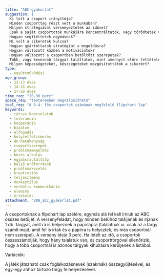 ```yaml
---
title: "ABC-gyakorlat"
suggestion: | 
  Ki lett a csoport irányítója?
  Minden csoporttag részt vett a munkában?
  Milyen stratégiával versenyeztetek az idővel?
  Csak a saját csoportotok munkájára koncentráltatok, vagy törődtetek vele, hogy a többi csoport hol jár a feladat elvégzésében? 
  Hogyan segítettetek egymásnak?
  Mi volt a sikeretek kulcsa?
  Hogyan gyártottatok stratégiát a megoldásra?
  Hogyan változott közben a motivációtok?
  Hogyan változott a csoportban betöltött szerepetek?
  Több, vagy kevesebb tárgyat találtatok, mint amennyit előre feltételeztetek az instrukció alapján?
  Milyen képességeteket, készségeteket mozgósítottátok a sikerért?
type:
  - együttműködési
age_group:
  - 12-13 éves
  - 14-16 éves
  - 17-20 éves
time_req: "20-30 perc"
space_req: "tanteremben megvalósítható"
tool_req: "A 3-4- fős csoportok számának megfelelő flipchart lap"
keywords: 
  - társas kapcsolatok
  - tolerancia
  - kooperáció
  - bizalom
  - elfogadás
  - helyzetfelismerés
  - én-hatékonyság
  - csoportszerepek
  - problémamegoldás
  - közös alkotás
  - egymásrautaltság
  - belső erőforrások
  - problémakezelés
  - kreativitás
  - teljesítmény
  - munkastílus
  - verbális kommunikáció
  - elemzés
  - értékelés
attachment: "209_abc_gyakorlat.pdf"
---
```


A csoportoknak a flipchart lap szélére, egymás alá fel kell írniuk az ABC összes betűjét. A versenyfeladat, hogy minden betűhöz találjanak és írjanak 1 db. tárgyat, amit rá is helyeznek a papírlapra (találatnak ui. csak az a tárgy számít majd, amit fel is írtak és a papírra is helyeztek, és más csoportnál nem szerepel). A verseny ideje 3 perc. Ha letelt az idő, a csoportok összeszámolják, hogy hány találatuk van, és csoportforgóval ellenőrizik, hogy a több csoportnál is azonos tárgyak kihúzásra kerüljenek a listából.

Variációk:

A játék játszható csak foglalkozásnevek (szakmák) összegyűjtésével, és egy-egy ahhoz tartozó tárgy felhelyezésével.
  
  
